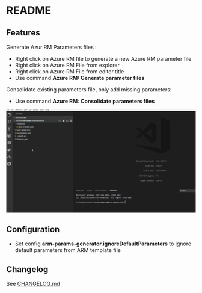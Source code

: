 # README

## Features


Generate Azur RM Parameters files : 
* Right click on Azure RM file to generate a new Azure RM parameter file
* Right click on Azure RM File from explorer
* Right click on Azure RM File from editor title
* Use command **Azure RM: Generate parameter files**

Consolidate existing parameters file, only add missing parameters: 
* Use command **Azure RM: Consolidate parameters files**


![demo.gif](demo.gif)


## Configuration 
* Set config **arm-params-generator.ignoreDefaultParameters** to ignore default parameters from ARM template file

## Changelog

See [CHANGELOG.md](CHANGELOG.md)